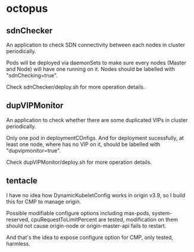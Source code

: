 # octopus

## sdnChecker

An application to check SDN connectivity between each nodes in cluster
periodically.

Pods will be deployed via daemonSets to make sure every nodes (Master and
Node) will have one running on it. Nodes should be labelled with "sdnChecking=true".

Check sdnChecker/deploy.sh for more operation details.

## dupVIPMonitor

An application to check whether there are some duplicated VIPs in cluster
periodically.

Only one pod in deploymentCOnfigs. And for deployment sucessfully, at least
one node, where has no VIP on it, should be labelled with "dupvipmonitor=true".

Check dupVIPMonitor/deploy.sh for more operation details.

## tentacle

I have no idea how DynamicKubeletConfig works in origin v3.9, so I build this for
CMP to manage origin.

Possible modifiable configure options including max-pods, system-reserved,
cpuRequestToLimitPercent are tested, modification on them should not cause
origin-node or origin-master-api fails to restart.

And that's the idea to expose configure option for CMP, only tested, harmless.
